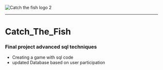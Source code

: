 ![Catch the fish logo 2](https://user-images.githubusercontent.com/90611050/133097656-15cbdf77-a212-4ca9-bdcc-a9ba590e3a36.png)
***
# Catch_The_Fish
### Final project advanced sql techniques
* Creating a game with sql code 
* updated Database based on user participation 
